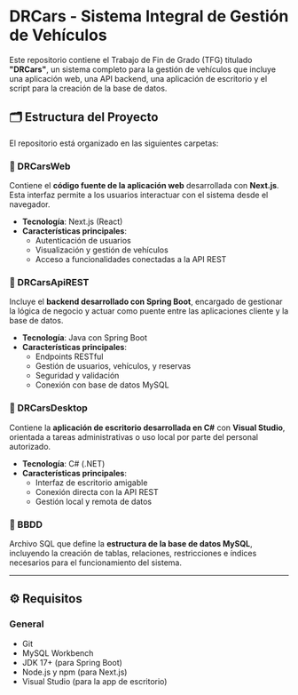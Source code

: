 # DRCars - Sistema Integral de Gestión de Vehículos

Este repositorio contiene el Trabajo de Fin de Grado (TFG) titulado **"DRCars"**, un sistema completo para la gestión de vehículos que incluye una aplicación web, una API backend, una aplicación de escritorio y el script para la creación de la base de datos.

## 🗂 Estructura del Proyecto

El repositorio está organizado en las siguientes carpetas:

### 📁 DRCarsWeb
Contiene el **código fuente de la aplicación web** desarrollada con **Next.js**. Esta interfaz permite a los usuarios interactuar con el sistema desde el navegador.

- **Tecnología**: Next.js (React)
- **Características principales**:
  - Autenticación de usuarios
  - Visualización y gestión de vehículos
  - Acceso a funcionalidades conectadas a la API REST

### 📁 DRCarsApiREST
Incluye el **backend desarrollado con Spring Boot**, encargado de gestionar la lógica de negocio y actuar como puente entre las aplicaciones cliente y la base de datos.

- **Tecnología**: Java con Spring Boot
- **Características principales**:
  - Endpoints RESTful
  - Gestión de usuarios, vehículos, y reservas
  - Seguridad y validación
  - Conexión con base de datos MySQL

### 📁 DRCarsDesktop
Contiene la **aplicación de escritorio desarrollada en C#** con **Visual Studio**, orientada a tareas administrativas o uso local por parte del personal autorizado.

- **Tecnología**: C# (.NET)
- **Características principales**:
  - Interfaz de escritorio amigable
  - Conexión directa con la API REST
  - Gestión local y remota de datos

### 📄 BBDD
Archivo SQL que define la **estructura de la base de datos MySQL**, incluyendo la creación de tablas, relaciones, restricciones e índices necesarios para el funcionamiento del sistema.

---

## ⚙️ Requisitos

### General
- Git
- MySQL Workbench
- JDK 17+ (para Spring Boot)
- Node.js y npm (para Next.js)
- Visual Studio (para la app de escritorio)
